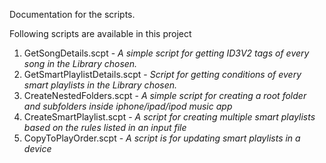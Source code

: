 Documentation for the scripts.

Following scripts are available in this project

1. GetSongDetails.scpt - _A simple script for getting ID3V2 tags of every song in the Library chosen._
2. GetSmartPlaylistDetails.scpt - _Script for getting conditions of every smart playlists in the Library chosen._
3. CreateNestedFolders.scpt - _A simple script for creating a root folder and subfolders inside iphone/ipad/ipod music app_
4. CreateSmartPlaylist.scpt - _A script for creating multiple smart playlists based on the rules listed in an input file_
5. CopyToPlayOrder.scpt  - _A script is for updating smart playlists in a device_
